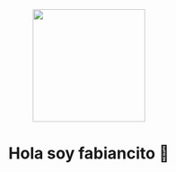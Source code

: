 <div class="header" align="center">
    <img src="https://media.giphy.com/media/qgQUggAC3Pfv687qPC/giphy.gif" alt=""width="200px">
    <h1 align="center">Hola soy fabiancito 👋</h1>
</div>


<!--
**FabiancitoPuma/FabiancitoPuma** is a ✨ _special_ ✨ repository because its `README.md` (this file) appears on your GitHub profile.

Here are some ideas to get you started:

- 🔭 I’m currently working on ...
- 🌱 I’m currently learning ...
- 👯 I’m looking to collaborate on ...
- 🤔 I’m looking for help with ...
- 💬 Ask me about ...
- 📫 How to reach me: ...
- 😄 Pronouns: ...
- ⚡ Fun fact: ...
-->
